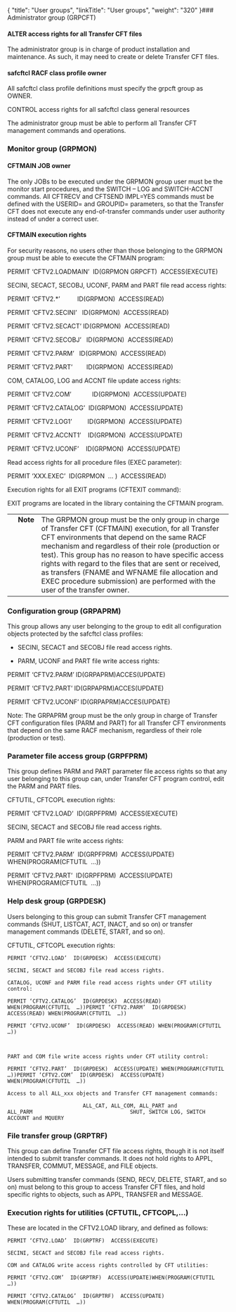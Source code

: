 {
    "title": "User groups",
    "linkTitle": "User groups",
    "weight": "320"
}### Administrator group (GRPCFT)

#### ALTER access rights for all Transfer CFT files

The administrator group is in charge of product installation and maintenance. As such, it may need to create or delete Transfer CFT files.

#### safcftcl RACF class profile owner

All safcftcl class profile definitions must specify the grpcft group as OWNER.

CONTROL access rights for all safcftcl class general resources

The administrator group must be able to perform all Transfer CFT management commands and operations.

### Monitor group (GRPMON)

#### CFTMAIN JOB owner

The only JOBs to be executed under the GRPMON group user must be the monitor start procedures, and the SWITCH – LOG and SWITCH-ACCNT commands. All CFTRECV and CFTSEND IMPL=YES commands must be defined with the USERID= and GROUPID= parameters, so that the Transfer CFT does not execute any end-of-transfer commands under user authority instead of under a correct user. 

#### CFTMAIN execution rights

For security reasons, no users other than those belonging to the GRPMON group must be able to execute the CFTMAIN program:

PERMIT ‘CFTV2.LOADMAIN’  ID(GRPMON GRPCFT)  ACCESS(EXECUTE)

SECINI, SECACT, SECOBJ, UCONF, PARM and PART file read access rights:

PERMIT ‘CFTV2.\*’          ID(GRPMON)  ACCESS(READ)  
PERMIT ‘CFTV2.SECINI’   ID(GRPMON)  ACCESS(READ)  
PERMIT ‘CFTV2.SECACT’ ID(GRPMON)  ACCESS(READ)  
PERMIT ‘CFTV2.SECOBJ’   ID(GRPMON)  ACCESS(READ)  
PERMIT ‘CFTV2.PARM’   ID(GRPMON)  ACCESS(READ)  
PERMIT ‘CFTV2.PART’        ID(GRPMON)  ACCESS(READ)

COM, CATALOG, LOG and ACCNT file update access rights:

PERMIT ‘CFTV2.COM’            ID(GRPMON)  ACCESS(UPDATE)  
PERMIT ‘CFTV2.CATALOG’  ID(GRPMON)  ACCESS(UPDATE)  
PERMIT ‘CFTV2.LOG1’         ID(GRPMON)  ACCESS(UPDATE)  
PERMIT ‘CFTV2.ACCNT1’    ID(GRPMON)  ACCESS(UPDATE)  
PERMIT ‘CFTV2.UCONF’    ID(GRPMON)  ACCESS(UPDATE)

Read access rights for all procedure files (EXEC parameter):

PERMIT ‘XXX.EXEC’  ID(GRPMON  … )  ACCESS(READ)

Execution rights for all EXIT programs (CFTEXIT command):

EXIT programs are located in the library containing the CFTMAIN program.

<table cellpadding="0" cellspacing="0">
   <col/>
   <col/>
   <col/>
      <tr>
         <td valign="top">         </td>
         <td valign="top"><span><b>Note</b></span>
         </td>
         <td data-mc-autonum="&lt;b&gt;Note&lt;/b&gt;" valign="top"> The GRPMON group must be the only group in charge of Transfer CFT (CFTMAIN) execution, for all Transfer CFT environments that depend on the same RACF mechanism and regardless of their role (production or test). This group has no reason to have specific access rights with regard to the files that are sent or received, as transfers (FNAME and WFNAME file allocation and EXEC procedure submission) are performed with the user of the transfer owner.         </td>
      </tr>
</table>

### Configuration group (GRPAPRM)

This group allows any user belonging to the group to edit all configuration objects protected by the safcftcl class profiles: 

-   SECINI, SECACT and SECOBJ file read access rights.
-   PARM, UCONF and PART file write access rights:

PERMIT ‘CFTV2.PARM’ ID(GRPAPRM)ACCES(UPDATE)  
PERMIT ‘CFTV2.PART’ ID(GRPAPRM)ACCES(UPDATE)

PERMIT ‘CFTV2.UCONF’ ID(GRPAPRM)ACCES(UPDATE)

Note: The GRPAPRM group must be the only group in charge of Transfer CFT configuration files (PARM and PART) for all Transfer CFT environments that depend on the same RACF mechanism, regardless of their role (production or test).

### Parameter file access group (GRPFPRM)

This group defines PARM and PART parameter file access rights so that any user belonging to this group can, under Transfer CFT program control, edit the PARM and PART files.

CFTUTIL, CFTCOPL execution rights:

PERMIT ‘CFTV2.LOAD’  ID(GRPFPRM)  ACCESS(EXECUTE)

SECINI, SECACT and SECOBJ file read access rights.

PARM and PART file write access rights:

PERMIT ‘CFTV2.PARM’  ID(GRPFPRM)  ACCESS(UPDATE) WHEN(PROGRAM(CFTUTIL  …))  
PERMIT ‘CFTV2.PART’  ID(GRPFPRM)  ACCESS(UPDATE) WHEN(PROGRAM(CFTUTIL  …))

### Help desk group (GRPDESK)

Users belonging to this group can submit Transfer CFT management commands (SHUT, LISTCAT, ACT, INACT, and so on) or transfer management commands (DELETE, START, and so on).

CFTUTIL, CFTCOPL execution rights:

`PERMIT ‘CFTV2.LOAD’  ID(GRPDESK)  ACCESS(EXECUTE)`

`SECINI, SECACT and SECOBJ file read access rights.`

`CATALOG, UCONF and PARM file read access rights under CFT utility control:`

`PERMIT ‘CFTV2.CATALOG’  ID(GRPDESK)  ACCESS(READ) WHEN(PROGRAM(CFTUTIL  …))PERMIT ‘CFTV2.PARM’  ID(GRPDESK)  ACCESS(READ) WHEN(PROGRAM(CFTUTIL  …))`

`PERMIT ‘CFTV2.UCONF’  ID(GRPDESK)  ACCESS(READ) WHEN(PROGRAM(CFTUTIL  …))`

` `

`PART and COM file write access rights under CFT utility control:`

`PERMIT ‘CFTV2.PART’  ID(GRPDESK)  ACCESS(UPDATE) WHEN(PROGRAM(CFTUTIL  …))PERMIT ‘CFTV2.COM’  ID(GRPDESK)  ACCESS(UPDATE) WHEN(PROGRAM(CFTUTIL  …))`

`Access to all ALL_xxx objects and Transfer CFT management commands:`

`                        ALL_CAT, ALL_COM, ALL_PART and ALL_PARM                               SHUT, SWITCH LOG, SWITCH ACCOUNT and MQUERY`

### File transfer group (GRPTRF)

This group can define Transfer CFT file access rights, though it is not itself intended to submit transfer commands. It does not hold rights to APPL, TRANSFER, COMMUT, MESSAGE, and FILE objects.

Users submitting transfer commands (SEND, RECV, DELETE, START, and so on) must belong to this group to access Transfer CFT files, and hold specific rights to objects, such as APPL, TRANSFER and MESSAGE.

### Execution rights for utilities (CFTUTIL, CFTCOPL,…)

These are located in the CFTV2.LOAD library, and defined as follows:

`PERMIT ‘CFTV2.LOAD’  ID(GRPTRF)  ACCESS(EXECUTE)`

`SECINI, SECACT and SECOBJ file read access rights.`

`COM and CATALOG write access rights controlled by CFT utilities: `

`PERMIT ‘CFTV2.COM’  ID(GRPTRF)  ACCESS(UPDATE)WHEN(PROGRAM(CFTUTIL  …))`

`PERMIT ‘CFTV2.CATALOG’  ID(GRPTRF)  ACCESS(UPDATE)       WHEN(PROGRAM(CFTUTIL  …))`
